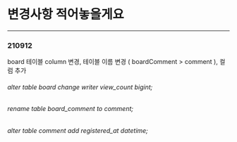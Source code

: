 # 변경사항 적어놓을게요

***
### 210912
board 테이블 column 변경, 테이블 이름 변경 ( boardComment > comment ), 컬럼 추가

###### alter table board change writer view_count bigint;
###### rename table board_comment to comment;
###### alter table comment add registered_at datetime;
